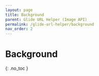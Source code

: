 ```yaml
---
layout: page
title: Background
parent: Glide URL Helper (Image API)
permalink: /glide-url-helper/background
nav_order: 2
---
```

# Background
{: .no_toc }